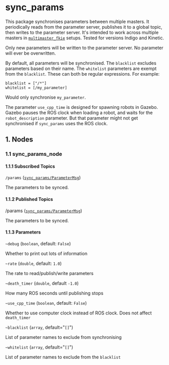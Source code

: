 # sync_params
This package synchronises parameters between multiple masters. It periodically reads from the parameter server, publishes it to a global topic, then writes to the parameter server. It's intended to work across multiple masters in [`multimaster_fkie`](http://wiki.ros.org/multimaster_fkie) setups. Tested for versions Indigo and Kinetic.

Only new parameters will be written to the parameter server. No parameter will ever be overwritten.

By default, all parameters will be synchronised. The `blacklist` excludes parameters based on their name. The `whitelist` parameters are exempt from the `blacklist`. These can both be regular expressions. For example:
```
blacklist = ["/*"]
whitelist = [/my_parameter]
```
Would only synchronise `my_parameter`.

The parameter `use_cpp_time` is designed for spawning robots in Gazebo. Gazebo pauses the ROS clock when loading a robot, and waits for the `robot_description` parameter. But that parameter might not get synchronised if `sync_params` uses the ROS clock. 

## 1. Nodes
### 1.1 sync_params_node
#### 1.1.1 Subscribed Topics
`/params` ([`sync_params/ParameterMsg`](msg/ParameterMsg.msg))

The parameters to be synced.

#### 1.1.2 Published Topics
/params ([`sync_params/ParameterMsg`](msg/ParameterMsg.msg))

The parameters to be synced.

#### 1.1.3 Parameters
`~debug` (`boolean`, default: `False`)

Whether to print out lots of information

`~rate` (`double`, default: `1.0`)

The rate to read/publish/write parameters

`~death_timer` (`double`, default `-1.0`)

How many ROS seconds until publishing stops

`~use_cpp_time` (`boolean`, default: `False`)

Whether to use computer clock instead of ROS clock. Does not affect `death_timer`

`~blacklist` (`array`, default="`[]`")

List of parameter names to exclude from synchronising

`~whitelist` (`array`, default="`[]`")

List of parameter names to exclude from the `blacklist`


